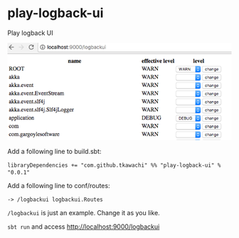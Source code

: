# play-logback-ui

Play logback UI

![](screen.png)

Add a following line to build.sbt:

```
libraryDependencies += "com.github.tkawachi" %% "play-logback-ui" % "0.0.1"
```

Add a following line to conf/routes:

```
-> /logbackui logbackui.Routes
```

`/logbackui` is just an example. Change it as you like.

`sbt run` and access [http://localhost:9000/logbackui](http://localhost:9000/logbackui)
